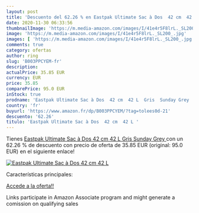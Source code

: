 ```yaml
---
layout: post
title: 'Descuento del 62.26 % en Eastpak Ultimate Sac à Dos  42 cm  42 L '
date: 2020-11-30 06:33:56
thumbnailImage: 'https://m.media-amazon.com/images/I/41e4r5F8lrL._SL200_.jpg'
image: 'https://m.media-amazon.com/images/I/41e4r5F8lrL._SL200_.jpg'
images: [ 'https://m.media-amazon.com/images/I/41e4r5F8lrL._SL200_.jpg' ]
comments: true
category: ofertas
author: ring
slug: 'B003PPCYEM-fr'
description:
actualPrice: 35.85 EUR
currency: EUR
price: 35.85
comparePrice: 95.0 EUR
inStock: true
prodname: 'Eastpak Ultimate Sac à Dos  42 cm  42 L  Gris  Sunday Grey '
country: 'fr'
buyurl: 'https://www.amazon.fr/dp/B003PPCYEM/?tag=tolees0d-21'
descuento: '62.26'
titulo: 'Eastpak Ultimate Sac à Dos  42 cm  42 L '
---
```


Tienes [Eastpak Ultimate Sac à Dos  42 cm  42 L  Gris  Sunday Grey ](https://www.amazon.fr/dp/B003PPCYEM/?tag=tolees0d-21) con un 62.26 % de descuento con precio de oferta de 35.85 EUR (original: 95.0 EUR) en el siguiente enlace!

[![Eastpak Ultimate Sac à Dos  42 cm  42 L ](https://m.media-amazon.com/images/I/41e4r5F8lrL._SL200_.jpg)](https://www.amazon.fr/dp/B003PPCYEM/?tag=tolees0d-21)

Características principales:


[Accede a la oferta!!](https://www.amazon.fr/dp/B003PPCYEM/?tag=tolees0d-21)

Links participate in Amazon Associate program and might generate a comission on qualifying sales


